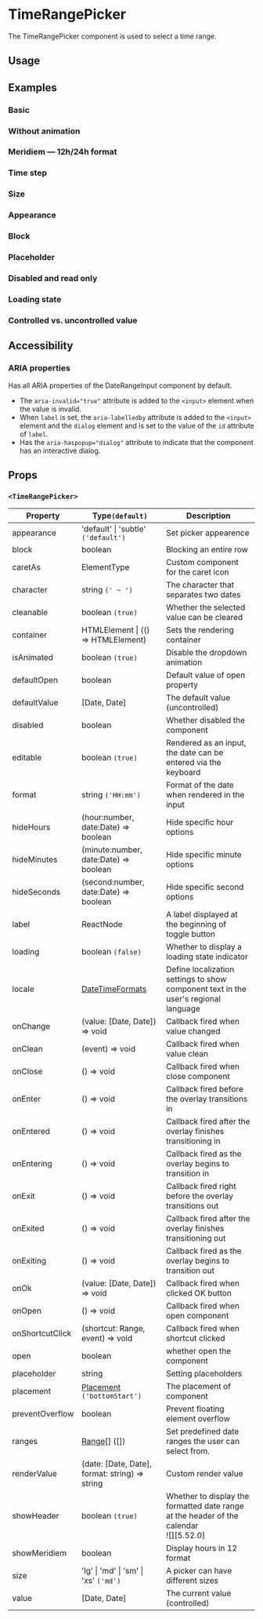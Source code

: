 # TimeRangePicker

The TimeRangePicker component is used to select a time range.

## Usage

<!--{include:<import-guide>}-->

## Examples

### Basic

<!--{include:`basic.md`}-->

### Without animation

<!--{include:`non-animated.md`}-->

### Meridiem — 12h/24h format

<!--{include:`meridiem.md`}-->

### Time step

<!--{include:`time-step.md`}-->

### Size

<!--{include:`size.md`}-->

### Appearance

<!--{include:`appearance.md`}-->

### Block

<!--{include:`block.md`}-->

### Placeholder

<!--{include:`placeholder.md`}-->

### Disabled and read only

<!--{include:`disabled.md`}-->

### Loading state

<!--{include:`loading.md`}-->

### Controlled vs. uncontrolled value

<!--{include:`controlled.md`}-->

## Accessibility

### ARIA properties

Has all ARIA properties of the DateRangeInput component by default.

- The `aria-invalid="true"` attribute is added to the `<input>` element when the value is invalid.
- When `label` is set, the `aria-labelledby` attribute is added to the `<input>` element and the `dialog` element and is set to the value of the `id` attribute of `label`.
- Has the `aria-haspopup="dialog"` attribute to indicate that the component has an interactive dialog.

## Props

### `<TimeRangePicker>`

| Property        | Type`(default)`                                        | Description                                                                               |
| --------------- | ------------------------------------------------------ | ----------------------------------------------------------------------------------------- |
| appearance      | 'default' \| 'subtle' `('default')`                    | Set picker appearence                                                                     |
| block           | boolean                                                | Blocking an entire row                                                                    |
| caretAs         | ElementType                                            | Custom component for the caret icon                                                       |
| character       | string `(' ~ ')`                                       | The character that separates two dates                                                    |
| cleanable       | boolean `(true)`                                       | Whether the selected value can be cleared                                                 |
| container       | HTMLElement \| (() => HTMLElement)                     | Sets the rendering container                                                              |
| isAnimated      | boolean `(true)`                                       | Disable the dropdown animation                                                            |
| defaultOpen     | boolean                                                | Default value of open property                                                            |
| defaultValue    | [Date, Date]                                           | The default value (uncontrolled)                                                          |
| disabled        | boolean                                                | Whether disabled the component                                                            |
| editable        | boolean `(true)`                                       | Rendered as an input, the date can be entered via the keyboard                            |
| format          | string `('HH:mm')`                                     | Format of the date when rendered in the input                                             |
| hideHours       | (hour:number, date:Date) => boolean                    | Hide specific hour options                                                                |
| hideMinutes     | (minute:number, date:Date) => boolean                  | Hide specific minute options                                                              |
| hideSeconds     | (second:number, date:Date) => boolean                  | Hide specific second options                                                              |
| label           | ReactNode                                              | A label displayed at the beginning of toggle button                                       |
| loading         | boolean `(false)`                                      | Whether to display a loading state indicator                                              |
| locale          | [DateTimeFormats](/guide/i18n/#date-time-formats)      | Define localization settings to show component text in the user's regional language       |
| onChange        | (value: [Date, Date]) => void                          | Callback fired when value changed                                                         |
| onClean         | (event) => void                                        | Callback fired when value clean                                                           |
| onClose         | () => void                                             | Callback fired when close component                                                       |
| onEnter         | () => void                                             | Callback fired before the overlay transitions in                                          |
| onEntered       | () => void                                             | Callback fired after the overlay finishes transitioning in                                |
| onEntering      | () => void                                             | Callback fired as the overlay begins to transition in                                     |
| onExit          | () => void                                             | Callback fired right before the overlay transitions out                                   |
| onExited        | () => void                                             | Callback fired after the overlay finishes transitioning out                               |
| onExiting       | () => void                                             | Callback fired as the overlay begins to transition out                                    |
| onOk            | (value: [Date, Date]) => void                          | Callback fired when clicked OK button                                                     |
| onOpen          | () => void                                             | Callback fired when open component                                                        |
| onShortcutClick | (shortcut: Range, event) => void                       | Callback fired when shortcut clicked                                                      |
| open            | boolean                                                | whether open the component                                                                |
| placeholder     | string                                                 | Setting placeholders                                                                      |
| placement       | [Placement](#code-ts-placement-code) `('bottomStart')` | The placement of component                                                                |
| preventOverflow | boolean                                                | Prevent floating element overflow                                                         |
| ranges          | [Range[]](#code-ts-range-code) ([])                    | Set predefined date ranges the user can select from.                                      |
| renderValue     | (date: [Date, Date], format: string) => string         | Custom render value                                                                       |
| showHeader      | boolean `(true)`                                       | Whether to display the formatted date range at the header of the calendar<br/>![][5.52.0] |
| showMeridiem    | boolean                                                | Display hours in 12 format                                                                |
| size            | 'lg' \| 'md' \| 'sm' \| 'xs' `('md')`                  | A picker can have different sizes                                                         |
| value           | [Date, Date]                                           | The current value (controlled)                                                            |

<!--{include:(_common/types/placement.md)}-->
<!--{include:(_common/types/range.md)}-->
